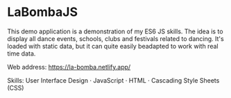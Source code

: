 # LaBombaJS

This demo application is a demonstration of my ES6 JS skills. The idea is to display all dance events, schools, clubs and festivals related to dancing. 
It's loaded with static data, but it can quite easily beadapted to work with real time data.

Web address:
https://la-bomba.netlify.app/

Skills: User Interface Design · JavaScript · HTML · Cascading Style Sheets (CSS)
